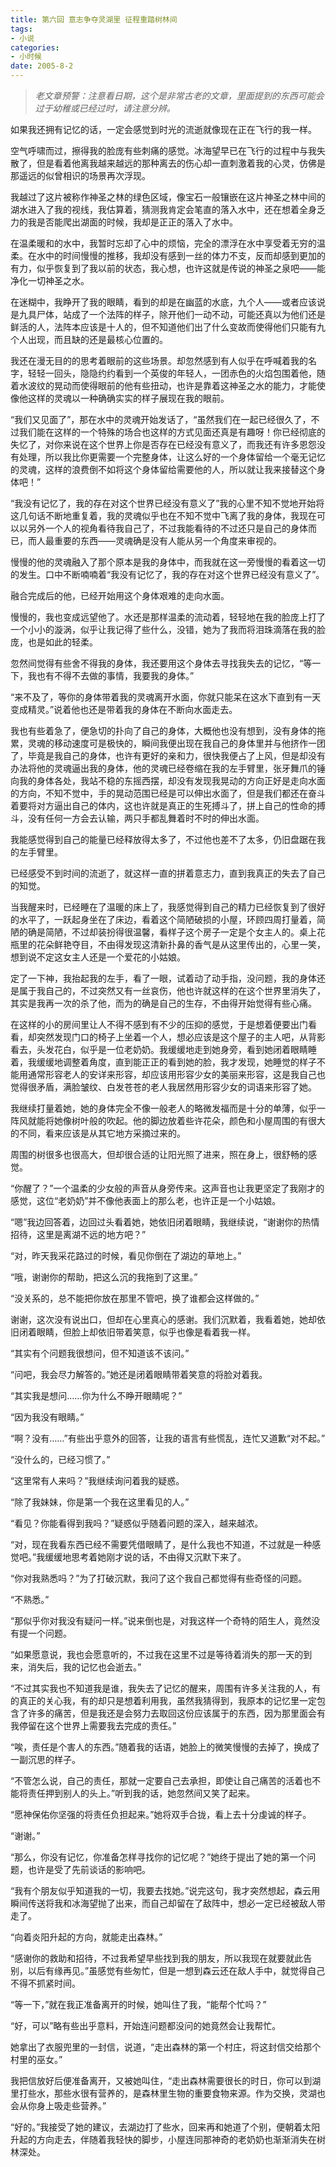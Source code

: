 ```yaml
---
title: 第六回 意志争夺灵湖里 征程重踏树林间
tags:
- 小说
categories:
- 小时候
date: 2005-8-2
---
```


> *老文章预警：注意看日期，这个是非常古老的文章，里面提到的东西可能会过于幼稚或已经过时，请注意分辨。*

如果我还拥有记忆的话，一定会感觉到时光的流逝就像现在正在飞行的我一样。

空气呼啸而过，擦得我的脸庞有些刺痛的感觉。冰海望早已在飞行的过程中与我失散了，但是看着他离我越来越远的那种离去的伤心却一直刺激着我的心灵，仿佛是那遥远的似曾相识的场景再次浮现。

我越过了这片被称作神圣之林的绿色区域，像宝石一般镶嵌在这片神圣之林中间的湖水进入了我的视线，我估算着，猜测我肯定会笔直的落入水中，还在想着全身乏力的我是否能爬出湖面的时候，我却是正正的落入了水中。

在温柔暖和的水中，我暂时忘却了心中的烦恼，完全的漂浮在水中享受着无穷的温柔。在水中的时间慢慢的推移，我却没有感到一丝的体力不支，反而却感到更加的有力，似乎恢复到了我以前的状态，我心想，也许这就是传说的神圣之泉吧——能净化一切神圣之水。


在迷糊中，我睁开了我的眼睛，看到的却是在幽蓝的水底，九个人——或者应该说是九具尸体，站成了一个法阵的样子，除开他们一动不动，可能还真以为他们还是鲜活的人，法阵本应该是十人的，但不知道他们出了什么变故而使得他们只能有九个人出现，而且缺的还是最核心位置的。


我还在漫无目的的思考着眼前的这些场景。却忽然感到有人似乎在呼喊着我的名字，轻轻一回头，隐隐约约看到一个英俊的年轻人，一团赤色的火焰包围着他，随着水波纹的晃动而使得眼前的他有些扭动，也许是靠着这神圣之水的能力，才能使像他这样的灵魂以一种确确实实的样子展现在我的眼前。


“我们又见面了”，那在水中的灵魂开始发话了，“虽然我们在一起已经很久了，不过我们能在这样的一个特殊的场合也这样的方式见面还真是有趣呀！你已经彻底的失忆了，对你来说在这个世界上你是否存在已经没有意义了，而我还有许多恩怨没有处理，所以我比你更需要一个完整身体，让这么好的一个身体留给一个毫无记忆的灵魂，这样的浪费倒不如将这个身体留给需要他的人，所以就让我来接替这个身体吧！”


“我没有记忆了，我的存在对这个世界已经没有意义了”我的心里不知不觉地开始将这几句话不断地重复着，我的灵魂似乎也在不知不觉中飞离了我的身体，我现在可以以另外一个人的视角看待我自己了，不过我能看待的不过还只是自己的身体而已，而人最重要的东西——灵魂确是没有人能从另一个角度来审视的。


慢慢的他的灵魂融入了那个原本是我的身体中，而我就在这一旁慢慢的看着这一切的发生。口中不断喃喃着“我没有记忆了，我的存在对这个世界已经没有意义了”。

融合完成后的他，已经开始用这个身体艰难的走向水面。

慢慢的，我也变成远望他了。水还是那样温柔的流动着，轻轻地在我的脸庞上打了一个小小的漩涡，似乎让我记得了些什么，没错，她为了我而将泪珠滴落在我的脸庞，也是如此的轻柔。

忽然间觉得有些舍不得我的身体，我还要用这个身体去寻找我失去的记忆，“等一下，我也有不得不去做的事情，我要我的身体。”


“来不及了，等你的身体带着我的灵魂离开水面，你就只能呆在这水下直到有一天变成精灵。”说着他也还是带着我的身体在不断向水面走去。


我也有些着急了，便急切的扑向了自己的身体，大概他也没有想到，没有身体的拖累，灵魂的移动速度可是极快的，瞬间我便出现在我自己的身体里并与他挤作一团了，毕竟是我自己的身体，也许有更好的亲和力，很快我便占了上风，但是却没有办法将他的灵魂逼出我的身体，他的灵魂已经卷缩在我的左手臂里，张牙舞爪的锤向我的身体各处，我站不稳的东摇西摆，却没有发现我晃动的方向正好是走向水面的方向，不知不觉中，手的晃动范围已经是可以伸出水面了，但是我们都还在奋斗着要将对方逼出自己的体内，这也许就是真正的生死搏斗了，拼上自己的性命的搏斗，没有任何一方会去认输，两只手都乱舞着时不时的伸出水面。


我能感觉得到自己的能量已经释放得太多了，不过他也差不了太多，仍旧盘踞在我的左手臂里。


已经感受不到时间的流逝了，就这样一直的拼着意志力，直到我真正的失去了自己的知觉。


当我醒来时，已经睡在了温暖的床上了，我感觉得到自己的精力已经恢复到了很好的水平了，一跃起身坐在了床边，看着这个简陋破损的小屋，环顾四周打量着，简陋的确是简陋，不过却装扮得很温馨，看样子这个房子一定是个女主人的。桌上花瓶里的花朵鲜艳夺目，不由得发现这清新扑鼻的香气是从这里传出的，心里一笑，想到说不定这女主人还是一个爱花的小姑娘。

定了一下神，我抬起我的左手，看了一眼，试着动了动手指，没问题，我的身体还是属于我自己的，不过突然又有一丝哀伤，他也许就这样的在这个世界里消失了，其实是我再一次的杀了他，而为的确是自己的生存，不由得开始觉得有些心痛。

在这样的小的房间里让人不得不感到有不少的压抑的感觉，于是想着便要出门看看，却突然发现门口的椅子上坐着一个人，想必应该是这个屋子的主人吧，从背影看去，头发花白，似乎是一位老奶奶。我缓缓地走到她身旁，看到她闭着眼睛睡着，我缓缓地调整着角度，直到能正正的看到她的脸，我才发现，她睡觉的样子不能用通常形容老人的安详来形容，却应该用形容少女的美丽来形容，这是我自己也觉得很矛盾，满脸皱纹、白发苍苍的老人我居然用形容少女的词语来形容了她。


我继续打量着她，她的身体完全不像一般老人的略微发福而是十分的单薄，似乎一阵风就能将她像树叶般的吹起。他的脚边放着些许花朵，颜色和小屋周围的有很大的不同，看来应该是从其它地方采摘过来的。

周围的树很多也很高大，但却很合适的让阳光照了进来，照在身上，很舒畅的感觉。


“你醒了？”一个温柔的少女般的声音从身旁传来。这声音也让我更坚定了我刚才的感觉，这位“老奶奶”并不像他表面上的那么老，也许正是一个小姑娘。


“嗯”我边回答着，边回过头看着她，她依旧闭着眼睛，我继续说，“谢谢你的热情招待，这里是离湖不远的地方吧？”


“对，昨天我采花路过的时候，看见你倒在了湖边的草地上。”

“哦，谢谢你的帮助，把这么沉的我拖到了这里。”

“没关系的，总不能把你放在那里不管吧，换了谁都会这样做的。”

谢谢，这次没有说出口，但却在心里真心的感谢。我们沉默着，我看着她，她却依旧闭着眼睛，但脸上却依旧带着笑意，似乎也像是看着我一样。


“其实有个问题我很想问，但不知道该不该问。”

“问吧，我会尽力解答的。”她还是闭着眼睛带着笑意的将脸对着我。

“其实我是想问……你为什么不睁开眼睛呢？”

“因为我没有眼睛。”

“啊？没有……”有些出乎意外的回答，让我的语言有些慌乱，连忙又道歉“对不起。”

“没什么的，已经习惯了。”

“这里常有人来吗？”我继续询问着我的疑惑。

“除了我妹妹，你是第一个我在这里看见的人。”

“看见？你能看得到我吗？”疑惑似乎随着问题的深入，越来越浓。

“对，现在我看东西已经不需要凭借眼睛了，是什么我也不知道，不过就是一种感觉吧。”我缓缓地思考着她刚才说的话，不由得又沉默下来了。


“你对我熟悉吗？”为了打破沉默，我问了这个我自己都觉得有些奇怪的问题。

“不熟悉。”

“那似乎你对我没有疑问一样。”说来倒也是，对我这样一个奇特的陌生人，竟然没有提一个问题。


“如果愿意说，我也会愿意听的，不过我在这里不过是等待着消失的那一天的到来，消失后，我的记忆也会逝去。”


“不过其实我也不知道我是谁，我失去了记忆的醒来，周围有许多关注我的人，有的真正的关心我，有的却只是想着利用我，虽然我猜得到，我原本的记忆里一定包含了许多的痛苦，但是我还是会努力去取回这份应该属于的东西，因为那里面会有我停留在这个世界上需要我去完成的责任。”


“唉，责任是个害人的东西。”随着我的话语，她脸上的微笑慢慢的去掉了，换成了一副沉思的样子。


“不管怎么说，自己的责任，那就一定要自己去承担，即使让自己痛苦的活着也不能将责任押到别人的头上。”听到我的话，她忽然间又笑了起来。


“愿神保佑你坚强的将责任负担起来。”她将双手合拢，看上去十分虔诚的样子。

“谢谢。”

“那么，你没有记忆，你准备怎样寻找你的记忆呢？”她终于提出了她的第一个问题，也许是受了先前谈话的影响吧。


“我有个朋友似乎知道我的一切，我要去找她。”说完这句，我才突然想起，森云用瞬间传送将我和冰海望抛了出来，而自己却留在了敌阵中，想必一定已经被敌人带走了。

“向着炎阳升起的方向，就能走出森林。”

“感谢你的救助和招待，不过我希望早些找到我的朋友，所以我现在就要就此告别，以后有缘再见。”虽感觉有些匆忙，但是一想到森云还在敌人手中，就觉得自己不得不抓紧时间。

“等一下，”就在我正准备离开的时候，她叫住了我，“能帮个忙吗？”

“好，可以”略有些出乎意料，开始连问题都没问的她竟然会让我帮忙。

她拿出了衣服兜里的一封信，说道，“走出森林的第一个村庄，将这封信交给那个村里的巫女。”


我把信放好后便准备离开，又被她叫住，“走出森林需要很长的时日，你可以到湖里打些水，那些水很有营养的，是森林里生物的重要食物来源。作为交换，灵湖也会从你身上吸走些营养。”

“好的。”我接受了她的建议，去湖边打了些水，回来再和她道了个别，便朝着太阳升起的方向走去，伴随着我轻快的脚步，小屋连同那神奇的老奶奶也渐渐消失在树林深处。



